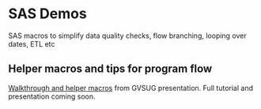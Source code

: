 # SAS Demos
SAS macros to simplify data quality checks, flow branching, looping over dates, ETL etc

## Helper macros and tips for program flow 

[Walkthrough and helper macros](https://github.com/snorehorse/sas-demos/tree/master/program-flow-and-error-checking) from GVSUG presentation. Full tutorial and presentation coming soon.
